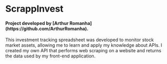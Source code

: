 # ScrappInvest
<h4>Project developed by [Arthur Romanha](https://github.com/ArthurRomanha).</h4>
This investment tracking spreadsheet was developed to monitor stock market assets, allowing me to learn and apply my knowledge about APIs. I created my own API that performs web scraping on a website and returns the data used by my front-end application.
